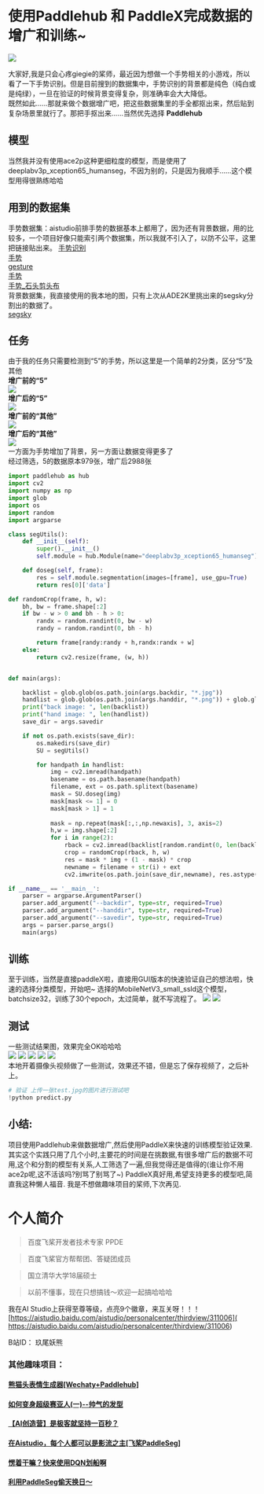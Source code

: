 # 使用Paddlehub 和 PaddleX完成数据的增广和训练~   
![](https://ai-studio-static-online.cdn.bcebos.com/000a703cac894fc3a9771c3c3d706ed98b6aded5e7104a2d975826d79de276e9)

大家好,我是只会心疼giegie的桨师，最近因为想做一个手势相关的小游戏，所以看了一下手势识别。但是目前搜到的数据集中，手势识别的背景都是纯色（纯白或是纯绿），一旦在验证的时候背景变得复杂，则准确率会大大降低。   
既然如此......那就来做个数据增广吧，把这些数据集里的手全都抠出来，然后贴到复杂场景里就行了。那把手抠出来......当然优先选择
**Paddlehub**  

## 模型
当然我并没有使用ace2p这种更细粒度的模型，而是使用了deeplabv3p_xception65_humanseg，不因为别的，只是因为我顺手......这个模型用得很熟练哈哈   


## 用到的数据集
手势数据集：aistudio前排手势的数据基本上都用了，因为还有背景数据，用的比较多，一个项目好像只能索引两个数据集，所以我就不引入了，以防不公平，这里把链接贴出来。
[手势识别](https://aistudio.baidu.com/aistudio/datasetdetail/23668)    
[手势](https://aistudio.baidu.com/aistudio/datasetdetail/17826)   
[gesture](https://aistudio.baidu.com/aistudio/datasetdetail/54002)   
[手势](https://aistudio.baidu.com/aistudio/datasetdetail/39037)   
[手势_石头剪头布](https://aistudio.baidu.com/aistudio/datasetdetail/41985)   
背景数据集，我直接使用的我本地的图，只有上次从ADE2K里挑出来的segsky分割出的数据了。   
[segsky](https://aistudio.baidu.com/aistudio/datasetdetail/66125)

## 任务
由于我的任务只需要检测到“5”的手势，所以这里是一个简单的2分类，区分“5”及其他   
**增广前的“5”**        
![](https://ai-studio-static-online.cdn.bcebos.com/57c5a249aab144a3987e86794bd96d9501e6b32cbd134e60a1273979fb5b6460)       
**增广后的“5”**        
![](https://ai-studio-static-online.cdn.bcebos.com/ff7ab750d023473594cfa917414425c5686f667d991f49a781f3c2819af27b56)      
**增广前的“其他”**        
![](https://ai-studio-static-online.cdn.bcebos.com/559b0061f1354e8e946c4397f36a60428b072e55053b4b5198b8450dd02fc663)      
**增广后的“其他”**     
![](https://ai-studio-static-online.cdn.bcebos.com/29fc9f825c2145e4a90a4fc3a6f180db7e34e7ccfe884d1c847e80f381dc4d5c)      
一方面为手势增加了背景，另一方面让数据变得更多了       
经过筛选，5的数据原本979张，增广后2988张       


```python
import paddlehub as hub
import cv2
import numpy as np
import glob
import os
import random
import argparse

class segUtils():
    def __init__(self):
        super().__init__()
        self.module = hub.Module(name="deeplabv3p_xception65_humanseg")

    def doseg(self, frame):
        res = self.module.segmentation(images=[frame], use_gpu=True)
        return res[0]['data']

def randomCrop(frame, h, w):
    bh, bw = frame.shape[:2]
    if bw - w > 0 and bh - h > 0:
        randx = random.randint(0, bw - w)
        randy = random.randint(0, bh - h)

        return frame[randy:randy + h,randx:randx + w]
    else:
        return cv2.resize(frame, (w, h))


def main(args):

    backlist = glob.glob(os.path.join(args.backdir, "*.jpg"))
    handlist = glob.glob(os.path.join(args.handdir, "*.png")) + glob.glob(os.path.join(args.handdir, "*.jpg"))
    print("back image: ", len(backlist))
    print("hand image: ", len(handlist))
    save_dir = args.savedir

    if not os.path.exists(save_dir):
        os.makedirs(save_dir)
        SU = segUtils()

        for handpath in handlist:
            img = cv2.imread(handpath)
            basename = os.path.basename(handpath)
            filename, ext = os.path.splitext(basename)
            mask = SU.doseg(img)
            mask[mask <= 1] = 0
            mask[mask > 1] = 1
            
            mask = np.repeat(mask[:,:,np.newaxis], 3, axis=2)
            h,w = img.shape[:2]
            for i in range(2):
                rback = cv2.imread(backlist[random.randint(0, len(backlist)-1)])
                crop = randomCrop(rback, h, w)
                res = mask * img + (1 - mask) * crop
                newname = filename + str(i) + ext
                cv2.imwrite(os.path.join(save_dir,newname), res.astype(np.uint8))

if __name__ == '__main__':
    parser = argparse.ArgumentParser()
    parser.add_argument("--backdir", type=str, required=True)
    parser.add_argument("--handdir", type=str, required=True)
    parser.add_argument("--savedir", type=str, required=True)
    args = parser.parse_args()
    main(args)

```

## 训练
至于训练，当然是直接paddleX啦，直接用GUI版本的快速验证自己的想法啦，快速的选择分类模型，开始吧~
选择的MobileNetV3_small_ssld这个模型，batchsize32，训练了30个epoch，太过简单，就不写流程了。
![](https://ai-studio-static-online.cdn.bcebos.com/94bba78cd75b4ebf9ba6d410ce3b3a3b7a87abdbcc2148449f280f317358d09e)
![](https://ai-studio-static-online.cdn.bcebos.com/52fdcc66975840fc9ccfe20fb732168680fd97526db5471fa81acd7f884db7d4)
## 测试
一些测试结果图，效果完全OK哈哈哈   
![](https://ai-studio-static-online.cdn.bcebos.com/b95996db6dd64e1cb91c3921f3aea78042df284b76ce4e6d84523535c7972cd5)
![](https://ai-studio-static-online.cdn.bcebos.com/54697d04f95c4c7a8936512fedaaac81992503b7a3fa48358f83dbc919a97891)
![](https://ai-studio-static-online.cdn.bcebos.com/86237cdc838a4853bcaefa5551b7639f3424e941b44e400aab89ed544e4b0804)
![](https://ai-studio-static-online.cdn.bcebos.com/fa4162e0db314f0d8f680f1a3b09e7f66999fc8889bb4537affde8f49078417c)
![](https://ai-studio-static-online.cdn.bcebos.com/0af8fdb96c8d47c9ad89d22db88ac96e02fb864926a74055a060642aae0281ca)   
本地开着摄像头视频做了一些测试，效果还不错，但是忘了保存视频了，之后补上。   


```python
# 验证 上传一张test.jpg的图片进行测试吧
!python predict.py
```

## 小结:
项目使用Paddlehub来做数据增广,然后使用PaddleX来快速的训练模型验证效果.
其实这个实践只用了几个小时,主要花的时间是在挑数据,有很多增广后的数据不可用,这个和分割的模型有关系,人工筛选了一遍,但我觉得还是值得的(谁让你不用ace2p呢,这不活该吗?别骂了别骂了~)
PaddleX真好用,希望支持更多的模型吧,简直我这种懒人福音.
我是不想做趣味项目的桨师,下次再见.

# 个人简介

> 百度飞桨开发者技术专家 PPDE

> 百度飞桨官方帮帮团、答疑团成员

> 国立清华大学18届硕士

> 以前不懂事，现在只想搞钱～欢迎一起搞哈哈哈

我在AI Studio上获得至尊等级，点亮9个徽章，来互关呀！！！<br>
[https://aistudio.baidu.com/aistudio/personalcenter/thirdview/311006]( https://aistudio.baidu.com/aistudio/personalcenter/thirdview/311006)

B站ID： 玖尾妖熊

### 其他趣味项目：  
#### [熊猫头表情生成器[Wechaty+Paddlehub]](https://aistudio.baidu.com/aistudio/projectdetail/1869462)
#### [如何变身超级赛亚人(一)--帅气的发型](https://aistudio.baidu.com/aistudio/projectdetail/1180050)
#### [【AI创造营】是极客就坚持一百秒？](https://aistudio.baidu.com/aistudio/projectdetail/1609763)    
#### [在Aistudio，每个人都可以是影流之主[飞桨PaddleSeg]](https://aistudio.baidu.com/aistudio/projectdetail/1173812)       
#### [愣着干嘛？快来使用DQN划船啊](https://aistudio.baidu.com/aistudio/projectdetail/621831)    
#### [利用PaddleSeg偷天换日～](https://aistudio.baidu.com/aistudio/projectdetail/1403330)    
